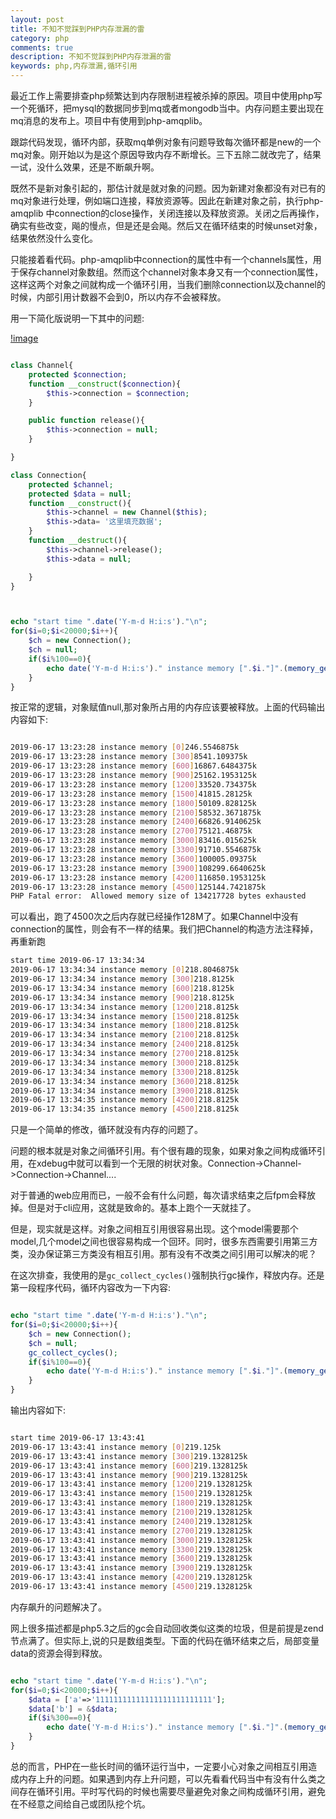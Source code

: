 ```yaml
---
layout: post
title: 不知不觉踩到PHP内存泄漏的雷
category: php
comments: true
description: 不知不觉踩到PHP内存泄漏的雷
keywords: php,内存泄漏,循环引用
---
```




最近工作上需要排查php频繁达到内存限制进程被杀掉的原因。项目中使用php写一个死循环，把mysql的数据同步到mq或者mongodb当中。内存问题主要出现在mq消息的发布上。项目中有使用到php-amqplib。

跟踪代码发现，循环内部，获取mq单例对象有问题导致每次循环都是new的一个mq对象。刚开始以为是这个原因导致内存不断增长。三下五除二就改完了，结果一试，没什么效果，还是不断飙升啊。

既然不是新对象引起的，那估计就是就对象的问题。因为新建对象都没有对已有的mq对象进行处理，例如端口连接，释放资源等。因此在新建对象之前，执行php-amqplib 中connection的close操作，关闭连接以及释放资源。关闭之后再操作，确实有些改变，飚的慢点，但是还是会飚。然后又在循环结束的时候unset对象，结果依然没什么变化。

只能接着看代码。php-amqplib中connection的属性中有一个channels属性，用于保存channel对象数组。然而这个channel对象本身又有一个connection属性，这样这两个对象之间就构成一个循环引用，当我们删除connection以及channel的时候，内部引用计数器不会到0，所以内存不会被释放。

用一下简化版说明一下其中的问题:

[!image](http://blog.static.aiaiaini.com/blog-2019-06-27-01.JPG)

```php

class Channel{
    protected $connection;
    function __construct($connection){
        $this->connection = $connection;
    }

    public function release(){
        $this->connection = null;
    }

}

class Connection{
    protected $channel;
    protected $data = null;
    function __construct(){
        $this->channel = new Channel($this);
        $this->data= '这里填充数据';
    }
    function __destruct(){
        $this->channel->release();
        $this->data = null;

    }
}



echo "start time ".date('Y-m-d H:i:s')."\n";
for($i=0;$i<20000;$i++){
    $ch = new Connection();
    $ch = null;
    if($i%100==0){
        echo date('Y-m-d H:i:s')." instance memory [".$i."]".(memory_get_usage()/1024)."k\n";
    }
}

```

按正常的逻辑，对象赋值null,那对象所占用的内存应该要被释放。上面的代码输出内容如下:

```sh

2019-06-17 13:23:28 instance memory [0]246.5546875k
2019-06-17 13:23:28 instance memory [300]8541.109375k
2019-06-17 13:23:28 instance memory [600]16867.6484375k
2019-06-17 13:23:28 instance memory [900]25162.1953125k
2019-06-17 13:23:28 instance memory [1200]33520.734375k
2019-06-17 13:23:28 instance memory [1500]41815.28125k
2019-06-17 13:23:28 instance memory [1800]50109.828125k
2019-06-17 13:23:28 instance memory [2100]58532.3671875k
2019-06-17 13:23:28 instance memory [2400]66826.9140625k
2019-06-17 13:23:28 instance memory [2700]75121.46875k
2019-06-17 13:23:28 instance memory [3000]83416.015625k
2019-06-17 13:23:28 instance memory [3300]91710.5546875k
2019-06-17 13:23:28 instance memory [3600]100005.09375k
2019-06-17 13:23:28 instance memory [3900]108299.6640625k
2019-06-17 13:23:28 instance memory [4200]116850.1953125k
2019-06-17 13:23:28 instance memory [4500]125144.7421875k
PHP Fatal error:  Allowed memory size of 134217728 bytes exhausted

```

可以看出，跑了4500次之后内存就已经操作128M了。如果Channel中没有connection的属性，则会有不一样的结果。我们把Channel的构造方法注释掉，再重新跑

```sh
start time 2019-06-17 13:34:34
2019-06-17 13:34:34 instance memory [0]218.8046875k
2019-06-17 13:34:34 instance memory [300]218.8125k
2019-06-17 13:34:34 instance memory [600]218.8125k
2019-06-17 13:34:34 instance memory [900]218.8125k
2019-06-17 13:34:34 instance memory [1200]218.8125k
2019-06-17 13:34:34 instance memory [1500]218.8125k
2019-06-17 13:34:34 instance memory [1800]218.8125k
2019-06-17 13:34:34 instance memory [2100]218.8125k
2019-06-17 13:34:34 instance memory [2400]218.8125k
2019-06-17 13:34:34 instance memory [2700]218.8125k
2019-06-17 13:34:34 instance memory [3000]218.8125k
2019-06-17 13:34:34 instance memory [3300]218.8125k
2019-06-17 13:34:34 instance memory [3600]218.8125k
2019-06-17 13:34:34 instance memory [3900]218.8125k
2019-06-17 13:34:35 instance memory [4200]218.8125k
2019-06-17 13:34:35 instance memory [4500]218.8125k


```

只是一个简单的修改，循环就没有内存的问题了。

问题的根本就是对象之间循环引用。有个很有趣的现象，如果对象之间构成循环引用，在xdebug中就可以看到一个无限的树状对象。Connection->Channel->Connection->Channel....

对于普通的web应用而已，一般不会有什么问题，每次请求结束之后fpm会释放掉。但是对于cli应用，这就是致命的。基本上跑个一天就挂了。

但是，现实就是这样。对象之间相互引用很容易出现。这个model需要那个model,几个model之间也很容易构成一个回环。同时，很多东西需要引用第三方类，没办保证第三方类没有相互引用。那有没有不改类之间引用可以解决的呢？

在这次排查，我使用的是```gc_collect_cycles()```强制执行gc操作，释放内存。还是第一段程序代码，循环内容改为一下内容:

```php

echo "start time ".date('Y-m-d H:i:s')."\n";
for($i=0;$i<20000;$i++){
    $ch = new Connection();
    $ch = null;
    gc_collect_cycles();
    if($i%100==0){
        echo date('Y-m-d H:i:s')." instance memory [".$i."]".(memory_get_usage()/1024)."k\n";
    }
}
```

输出内容如下:

```sh

start time 2019-06-17 13:43:41
2019-06-17 13:43:41 instance memory [0]219.125k
2019-06-17 13:43:41 instance memory [300]219.1328125k
2019-06-17 13:43:41 instance memory [600]219.1328125k
2019-06-17 13:43:41 instance memory [900]219.1328125k
2019-06-17 13:43:41 instance memory [1200]219.1328125k
2019-06-17 13:43:41 instance memory [1500]219.1328125k
2019-06-17 13:43:41 instance memory [1800]219.1328125k
2019-06-17 13:43:41 instance memory [2100]219.1328125k
2019-06-17 13:43:41 instance memory [2400]219.1328125k
2019-06-17 13:43:41 instance memory [2700]219.1328125k
2019-06-17 13:43:41 instance memory [3000]219.1328125k
2019-06-17 13:43:41 instance memory [3300]219.1328125k
2019-06-17 13:43:41 instance memory [3600]219.1328125k
2019-06-17 13:43:41 instance memory [3900]219.1328125k
2019-06-17 13:43:41 instance memory [4200]219.1328125k
2019-06-17 13:43:41 instance memory [4500]219.1328125k

```

内存飙升的问题解决了。



网上很多描述都是php5.3之后的gc会自动回收类似这类的垃圾，但是前提是zend节点满了。但实际上,说的只是数组类型。下面的代码在循环结束之后，局部变量data的资源会得到释放。

```php

echo "start time ".date('Y-m-d H:i:s')."\n";
for($i=0;$i<20000;$i++){
    $data = ['a'=>'11111111111111111111111111'];
    $data['b'] = &$data;
    if($i%300==0){
        echo date('Y-m-d H:i:s')." instance memory [".$i."]".(memory_get_usage()/1024)."k\n";
    }
}
```


总的而言，PHP在一些长时间的循环运行当中，一定要小心对象之间相互引用造成内存上升的问题。如果遇到内存上升问题，可以先看看代码当中有没有什么类之间存在循环引用。平时写代码的时候也需要尽量避免对象之间构成循环引用，避免在不经意之间给自己或团队挖个坑。